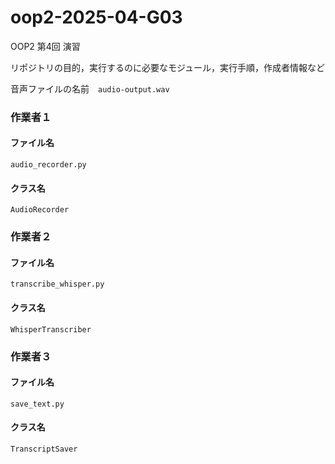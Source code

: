 # oop2-2025-04-G03
OOP2 第4回 演習

リポジトリの目的，実行するのに必要なモジュール，実行手順，作成者情報など

音声ファイルの名前　`audio-output.wav`

### 作業者１

#### ファイル名
`audio_recorder.py`
#### クラス名
`AudioRecorder`

### 作業者２
#### ファイル名
`transcribe_whisper.py`
#### クラス名
`WhisperTranscriber`

### 作業者３
#### ファイル名
`save_text.py`
#### クラス名
`TranscriptSaver`